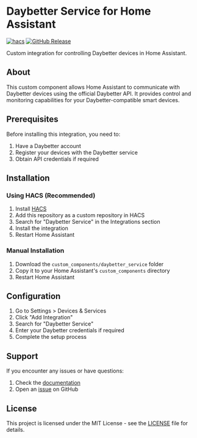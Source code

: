 # Daybetter Service for Home Assistant

[![hacs][hacs-badge]][hacs-url]
[![GitHub Release][releases-badge]][releases-url]

Custom integration for controlling Daybetter devices in Home Assistant.

## About

This custom component allows Home Assistant to communicate with Daybetter devices using the official Daybetter API. It provides control and monitoring capabilities for your Daybetter-compatible smart devices.

## Prerequisites

Before installing this integration, you need to:

1. Have a Daybetter account
2. Register your devices with the Daybetter service
3. Obtain API credentials if required

## Installation

### Using HACS (Recommended)

1. Install [HACS](https://hacs.xyz/docs/setup/download/)
2. Add this repository as a custom repository in HACS
3. Search for "Daybetter Service" in the Integrations section
4. Install the integration
5. Restart Home Assistant

### Manual Installation

1. Download the `custom_components/daybetter_service` folder
2. Copy it to your Home Assistant's `custom_components` directory
3. Restart Home Assistant

## Configuration

1. Go to Settings > Devices & Services
2. Click "Add Integration"
3. Search for "Daybetter Service"
4. Enter your Daybetter credentials if required
5. Complete the setup process

## Support

If you encounter any issues or have questions:
1. Check the [documentation](https://github.com/yourusername/daybetter_service/wiki)
2. Open an [issue](https://github.com/yourusername/daybetter_service/issues) on GitHub

## License

This project is licensed under the MIT License - see the [LICENSE](LICENSE) file for details.

[hacs-badge]: https://img.shields.io/badge/HACS-Custom-orange.svg
[hacs-url]: https://github.com/custom-components/hacs
[releases-badge]: https://img.shields.io/github/release/yourusername/daybetter_service.svg
[releases-url]: https://github.com/yourusername/daybetter_service/releases
